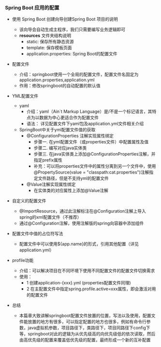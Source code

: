 ### Spring Boot 应用的配置

+ 使用 Spring Boot 创建向导创建Spring Boot 项目的说明
    + 该向导会自动生成主程序，我们只需要编写业务逻辑即可
    + **resources** 文件夹结构说明
        + static: 保存所有静态资源
        + template: 保存模板页面
        + application.properties: Spring Boot的配置文件

+ 配置文件
    + 介绍：springboot使用一个全局的配置文件，配置文件名固定为application.properties,application.yml
    + 作用：修改springboot的自动配置的默认值

+ YML配置文件
    + yaml
        + 介绍：yaml（Ain`t Markup Language）是/不是一个标记语言，其特点为以数据为中心更适合作为配置文件
        + 语法： 详见配置文件下yaml包及application.yml文件相关介绍
    + SpringBoot中关于yml配置文件值的获取
        + @ConfigurationProperties   注解实现属性绑定
            + 步骤一. 在yml配置文件（或properties文件）中配置属性及值
            + 步骤二. 编写对应java实体类
            + 步骤三. 在java实体类上添加@ConfigurationProperties注解，并指定prefix属性
            + 补充：可以将properties文件中的属性分离到另一个文件中，使用@PropertySource(value = "classpath:cat.properties")注解指定文件路径，但是不支持yml的配置文件
        + @Value注解实现属性绑定    
            + 在实体类的对应属性上添加@Value注解  

+ 自定义的配置文件
    + @ImportResource，通过此注解标注在@Configuration注解上导入spring的xml配置文件（不推荐）
    + 通过@Configuration注解，使用注解版的spring向容器中添加组件
    
+ 配置文件中值的占位符写法
    + 配置文件中可以使用${app.name}的形式，引用其他配置（详见application.yml）
+ profile功能
    + 介绍：可以解决项目在不同环境下使用不同配置文件的配置文件切换需求
    + 使用：
        + 1 创建application-{xxx}.yml (properties配置文件同理)
        + 2 在主配置文件中指定spring.profile.active=xxx属性，即会激活对用的配置文件
 + 总结
    + 本篇章大致讲解springboot配置文件放置的位置，写法以及使用，配置文件能放置的地方有很多，可以指定配置的地方也很多，例如有命令行参数，java虚拟机参数，项目路径下，类路径下，项目同路径下config下等，springboot对此的逻辑为从优先级高的向优先级低的依次读取，然后由高优先级的配置来覆盖低优先级的配置，最终形成一个新的互补配置    